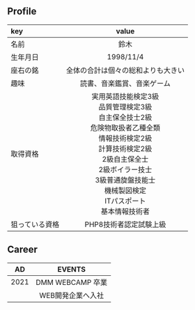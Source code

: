 ## Profile

| key | value |
| :--- | :---: |
| 名前 | 鈴木 |
| 生年月日 | 1998/11/4 |
| 座右の銘 | 全体の合計は個々の総和よりも大きい |
| 趣味 | 読書、音楽鑑賞、音楽ゲーム|
| 取得資格 | 実用英語技能検定3級<br>品質管理検定3級<br>自主保全技士2級<br>危険物取扱者乙種全類<br>情報技術検定2級<br>計算技術検定2級<br>2級自主保全士<br>2級ボイラー技士<br>3級普通旋盤技能士<br>機械製図検定<br>ITパスポート<br>基本情報技術者 |
| 狙っている資格 | PHP8技術者認定試験上級 |

## Career

| AD | EVENTS |
| :--: | :--: |
| 2021 | DMM WEBCAMP 卒業 |
|  | WEB開発企業へ入社 |
